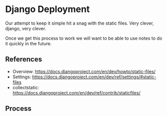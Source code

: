 
# Django Deployment

Our attempt to keep it simple hit a snag with the static files.  Very clever, django, very clever.

Once we get this process to work we will want to be able to use notes to do it quickly in the future.

## References

- Overview: https://docs.djangoproject.com/en/dev/howto/static-files/
- Settings: https://docs.djangoproject.com/en/dev/ref/settings/#static-files
- collectstatic: https://docs.djangoproject.com/en/dev/ref/contrib/staticfiles/

## Process


